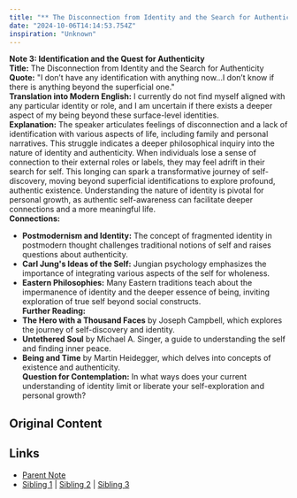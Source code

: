 ```yaml
---
title: "** The Disconnection from Identity and the Search for Authenticity"
date: "2024-10-06T14:14:53.754Z"
inspiration: "Unknown"
---
```



**Note 3: Identification and the Quest for Authenticity**  
**Title:** The Disconnection from Identity and the Search for Authenticity  
**Quote:** "I don’t have any identification with anything now...I don’t know if there is anything beyond the superficial one."  
**Translation into Modern English:** I currently do not find myself aligned with any particular identity or role, and I am uncertain if there exists a deeper aspect of my being beyond these surface-level identities.  
**Explanation:** The speaker articulates feelings of disconnection and a lack of identification with various aspects of life, including family and personal narratives. This struggle indicates a deeper philosophical inquiry into the nature of identity and authenticity. When individuals lose a sense of connection to their external roles or labels, they may feel adrift in their search for self. This longing can spark a transformative journey of self-discovery, moving beyond superficial identifications to explore profound, authentic existence. Understanding the nature of identity is pivotal for personal growth, as authentic self-awareness can facilitate deeper connections and a more meaningful life.  
**Connections:**  
- **Postmodernism and Identity:** The concept of fragmented identity in postmodern thought challenges traditional notions of self and raises questions about authenticity.  
- **Carl Jung's Ideas of the Self:** Jungian psychology emphasizes the importance of integrating various aspects of the self for wholeness.  
- **Eastern Philosophies:** Many Eastern traditions teach about the impermanence of identity and the deeper essence of being, inviting exploration of true self beyond social constructs.  
**Further Reading:**  
- **The Hero with a Thousand Faces** by Joseph Campbell, which explores the journey of self-discovery and identity.  
- **Untethered Soul** by Michael A. Singer, a guide to understanding the self and finding inner peace.  
- **Being and Time** by Martin Heidegger, which delves into concepts of existence and authenticity.  
**Question for Contemplation:** In what ways does your current understanding of identity limit or liberate your self-exploration and personal growth?  



## Original Content



## Links

- [Parent Note](/parent-note.md)
- [Sibling 1](/zettel1.md) | [Sibling 2](/zettel2.md) | [Sibling 3](/zettel3.md)
